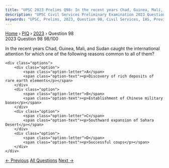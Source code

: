 ```yaml
---
title: "UPSC 2023 Prelims Q98: In the recent years Chad, Guinea, Mali, and Sudan caught the..."
description: "UPSC Civil Services Preliminary Examination 2023 Question 98 with options and answer"
keywords: "UPSC, Prelims, 2023, Question 98, Civil Services, IAS, Previous Year Questions"
---
```


<nav class="breadcrumb">
    <a href="../../">Home</a>
    <span>›</span>
    <a href="../">PIQ</a>
    <span>›</span>
    <a href="./">2023</a>
    <span>›</span>
    <span>Question 98</span>
</nav>

<div class="question-header">
    <div class="question-meta">
        <span class="year-badge">2023</span>
        <span class="question-number">Question 98</span>
        <span class="progress">98/100</span>
    </div>
    <div class="progress-bar">
        <div class="progress-fill" style="width: 98.0%"></div>
    </div>
</div>

<div class="question-content">
    <div class="question-text">
        <p>In the recent years Chad, Guinea, Mali, and Sudan caught the international attention for which one of the following reasons common to all of them?</p>
    </div>
    
    <div class="options">
        <div class="option">
            <span class="option-letter">A</span>
            <span class="option-text"><p>Discovery of rich deposits of rare earth elements</p></span>
        </div>
        <div class="option">
            <span class="option-letter">B</span>
            <span class="option-text"><p>Establishment of Chinese military bases</p></span>
        </div>
        <div class="option">
            <span class="option-letter">C</span>
            <span class="option-text"><p>Southward expansion of Sahara Desert</p></span>
        </div>
        <div class="option">
            <span class="option-letter">D</span>
            <span class="option-text"><p>Successful coups</p></span>
        </div>
    </div>
</div>

<div class="question-nav">
    <a href="../q097-consider-the-following-pairs-area-of-conflict-coun/" class="nav-btn prev">← Previous</a>
    <a href="../" class="nav-btn center">All Questions</a>
    <a href="../q099-consider-the-following-heavy-industries-1-fertiliz/" class="nav-btn next">Next →</a>
</div>
